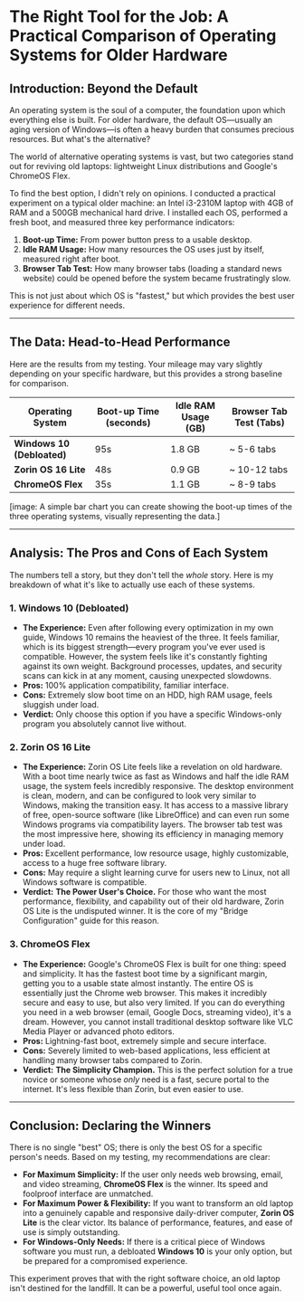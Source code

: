# The Right Tool for the Job: A Practical Comparison of Operating Systems for Older Hardware

## Introduction: Beyond the Default

An operating system is the soul of a computer, the foundation upon which everything else is built. For older hardware, the default OS—usually an aging version of Windows—is often a heavy burden that consumes precious resources. But what's the alternative?

The world of alternative operating systems is vast, but two categories stand out for reviving old laptops: lightweight Linux distributions and Google's ChromeOS Flex.

To find the best option, I didn't rely on opinions. I conducted a practical experiment on a typical older machine: an Intel i3-2310M laptop with 4GB of RAM and a 500GB mechanical hard drive. I installed each OS, performed a fresh boot, and measured three key performance indicators:
1.  **Boot-up Time:** From power button press to a usable desktop.
2.  **Idle RAM Usage:** How many resources the OS uses just by itself, measured right after boot.
3.  **Browser Tab Test:** How many browser tabs (loading a standard news website) could be opened before the system became frustratingly slow.

This is not just about which OS is "fastest," but which provides the best user experience for different needs.

---

## The Data: Head-to-Head Performance

Here are the results from my testing. Your mileage may vary slightly depending on your specific hardware, but this provides a strong baseline for comparison.

| Operating System       | Boot-up Time (seconds) | Idle RAM Usage (GB) | Browser Tab Test (Tabs) |
| ---------------------- | ---------------------- | ------------------- | ----------------------- |
| **Windows 10 (Debloated)** | 95s                    | 1.8 GB              | ~ 5-6 tabs              |
| **Zorin OS 16 Lite**     | 48s                    | 0.9 GB              | ~ 10-12 tabs            |
| **ChromeOS Flex**        | 35s                    | 1.1 GB              | ~ 8-9 tabs              |

[image: A simple bar chart you can create showing the boot-up times of the three operating systems, visually representing the data.]

---

## Analysis: The Pros and Cons of Each System

The numbers tell a story, but they don't tell the *whole* story. Here is my breakdown of what it's like to actually use each of these systems.

### 1. Windows 10 (Debloated)

*   **The Experience:** Even after following every optimization in my own guide, Windows 10 remains the heaviest of the three. It feels familiar, which is its biggest strength—every program you've ever used is compatible. However, the system feels like it's constantly fighting against its own weight. Background processes, updates, and security scans can kick in at any moment, causing unexpected slowdowns.
*   **Pros:** 100% application compatibility, familiar interface.
*   **Cons:** Extremely slow boot time on an HDD, high RAM usage, feels sluggish under load.
*   **Verdict:** Only choose this option if you have a specific Windows-only program you absolutely cannot live without.

### 2. Zorin OS 16 Lite

*   **The Experience:** Zorin OS Lite feels like a revelation on old hardware. With a boot time nearly twice as fast as Windows and half the idle RAM usage, the system feels incredibly responsive. The desktop environment is clean, modern, and can be configured to look very similar to Windows, making the transition easy. It has access to a massive library of free, open-source software (like LibreOffice) and can even run some Windows programs via compatibility layers. The browser tab test was the most impressive here, showing its efficiency in managing memory under load.
*   **Pros:** Excellent performance, low resource usage, highly customizable, access to a huge free software library.
*   **Cons:** May require a slight learning curve for users new to Linux, not all Windows software is compatible.
*   **Verdict:** **The Power User's Choice.** For those who want the most performance, flexibility, and capability out of their old hardware, Zorin OS Lite is the undisputed winner. It is the core of my "Bridge Configuration" guide for this reason.

### 3. ChromeOS Flex

*   **The Experience:** Google's ChromeOS Flex is built for one thing: speed and simplicity. It has the fastest boot time by a significant margin, getting you to a usable state almost instantly. The entire OS is essentially just the Chrome web browser. This makes it incredibly secure and easy to use, but also very limited. If you can do everything you need in a web browser (email, Google Docs, streaming video), it's a dream. However, you cannot install traditional desktop software like VLC Media Player or advanced photo editors.
*   **Pros:** Lightning-fast boot, extremely simple and secure interface.
*   **Cons:** Severely limited to web-based applications, less efficient at handling many browser tabs compared to Zorin.
*   **Verdict:** **The Simplicity Champion.** This is the perfect solution for a true novice or someone whose *only* need is a fast, secure portal to the internet. It's less flexible than Zorin, but even easier to use.

---

## Conclusion: Declaring the Winners

There is no single "best" OS; there is only the best OS for a specific person's needs. Based on my testing, my recommendations are clear:

*   **For Maximum Simplicity:** If the user only needs web browsing, email, and video streaming, **ChromeOS Flex** is the winner. Its speed and foolproof interface are unmatched.
*   **For Maximum Power & Flexibility:** If you want to transform an old laptop into a genuinely capable and responsive daily-driver computer, **Zorin OS Lite** is the clear victor. Its balance of performance, features, and ease of use is simply outstanding.
*   **For Windows-Only Needs:** If there is a critical piece of Windows software you must run, a debloated **Windows 10** is your only option, but be prepared for a compromised experience.

This experiment proves that with the right software choice, an old laptop isn't destined for the landfill. It can be a powerful, useful tool once again.
